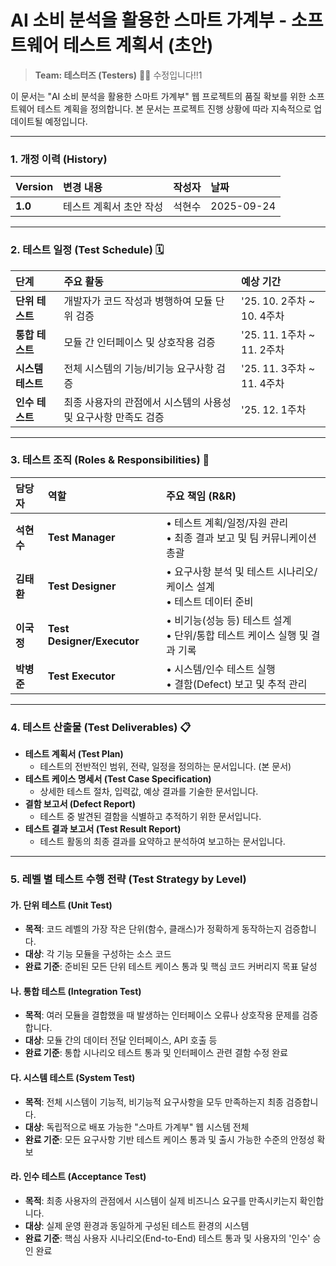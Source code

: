 # **AI 소비 분석을 활용한 스마트 가계부 - 소프트웨어 테스트 계획서 (초안)**

> **Team: 테스터즈 (Testers)** 👨‍💻 수정입니다!!1

이 문서는 "AI 소비 분석을 활용한 스마트 가계부" 웹 프로젝트의 품질 확보를 위한 소프트웨어 테스트 계획을 정의합니다. 본 문서는 프로젝트 진행 상황에 따라 지속적으로 업데이트될 예정입니다.

-----

### **1. 개정 이력 (History)**

| Version | 변경 내용 | 작성자 | 날짜 |
| :--- | :--- | :--- | :--- |
| **1.0** | 테스트 계획서 초안 작성 | 석현수 | 2025-09-24 |

-----

### **2. 테스트 일정 (Test Schedule)** 🗓️

| 단계 | 주요 활동 | 예상 기간 |
| :--- | :--- | :--- |
| **단위 테스트** | 개발자가 코드 작성과 병행하여 모듈 단위 검증 | '25. 10. 2주차 \~ 10. 4주차 |
| **통합 테스트** | 모듈 간 인터페이스 및 상호작용 검증 | '25. 11. 1주차 \~ 11. 2주차 |
| **시스템 테스트** | 전체 시스템의 기능/비기능 요구사항 검증 | '25. 11. 3주차 \~ 11. 4주차 |
| **인수 테스트** | 최종 사용자의 관점에서 시스템의 사용성 및 요구사항 만족도 검증 | '25. 12. 1주차 |

-----

### **3. 테스트 조직 (Roles & Responsibilities)** 👥

| 담당자 | 역할 | 주요 책임 (R\&R) |
| :--- | :--- | :--- |
| **석현수** | **Test Manager** | • 테스트 계획/일정/자원 관리<br>• 최종 결과 보고 및 팀 커뮤니케이션 총괄 |
| **김태환** | **Test Designer** | • 요구사항 분석 및 테스트 시나리오/케이스 설계<br>• 테스트 데이터 준비 |
| **이국정** | **Test Designer/Executor** | • 비기능(성능 등) 테스트 설계<br>• 단위/통합 테스트 케이스 실행 및 결과 기록 |
| **박병준** | **Test Executor** | • 시스템/인수 테스트 실행<br>• 결함(Defect) 보고 및 추적 관리 |

-----

### **4. 테스트 산출물 (Test Deliverables)** 📋

  * **테스트 계획서 (Test Plan)**
      * 테스트의 전반적인 범위, 전략, 일정을 정의하는 문서입니다. (본 문서)
  * **테스트 케이스 명세서 (Test Case Specification)**
      * 상세한 테스트 절차, 입력값, 예상 결과를 기술한 문서입니다.
  * **결함 보고서 (Defect Report)**
      * 테스트 중 발견된 결함을 식별하고 추적하기 위한 문서입니다.
  * **테스트 결과 보고서 (Test Result Report)**
      * 테스트 활동의 최종 결과를 요약하고 분석하여 보고하는 문서입니다.

-----

### **5. 레벨 별 테스트 수행 전략 (Test Strategy by Level)**

#### **가. 단위 테스트 (Unit Test)**

  * **목적**: 코드 레벨의 가장 작은 단위(함수, 클래스)가 정확하게 동작하는지 검증합니다.
  * **대상**: 각 기능 모듈을 구성하는 소스 코드
  * **완료 기준**: 준비된 모든 단위 테스트 케이스 통과 및 핵심 코드 커버리지 목표 달성

#### **나. 통합 테스트 (Integration Test)**

  * **목적**: 여러 모듈을 결합했을 때 발생하는 인터페이스 오류나 상호작용 문제를 검증합니다.
  * **대상**: 모듈 간의 데이터 전달 인터페이스, API 호출 등
  * **완료 기준**: 통합 시나리오 테스트 통과 및 인터페이스 관련 결함 수정 완료

#### **다. 시스템 테스트 (System Test)**

  * **목적**: 전체 시스템이 기능적, 비기능적 요구사항을 모두 만족하는지 최종 검증합니다.
  * **대상**: 독립적으로 배포 가능한 "스마트 가계부" 웹 시스템 전체
  * **완료 기준**: 모든 요구사항 기반 테스트 케이스 통과 및 출시 가능한 수준의 안정성 확보

#### **라. 인수 테스트 (Acceptance Test)**

  * **목적**: 최종 사용자의 관점에서 시스템이 실제 비즈니스 요구를 만족시키는지 확인합니다.
  * **대상**: 실제 운영 환경과 동일하게 구성된 테스트 환경의 시스템
  * **완료 기준**: 핵심 사용자 시나리오(End-to-End) 테스트 통과 및 사용자의 '인수' 승인 완료


